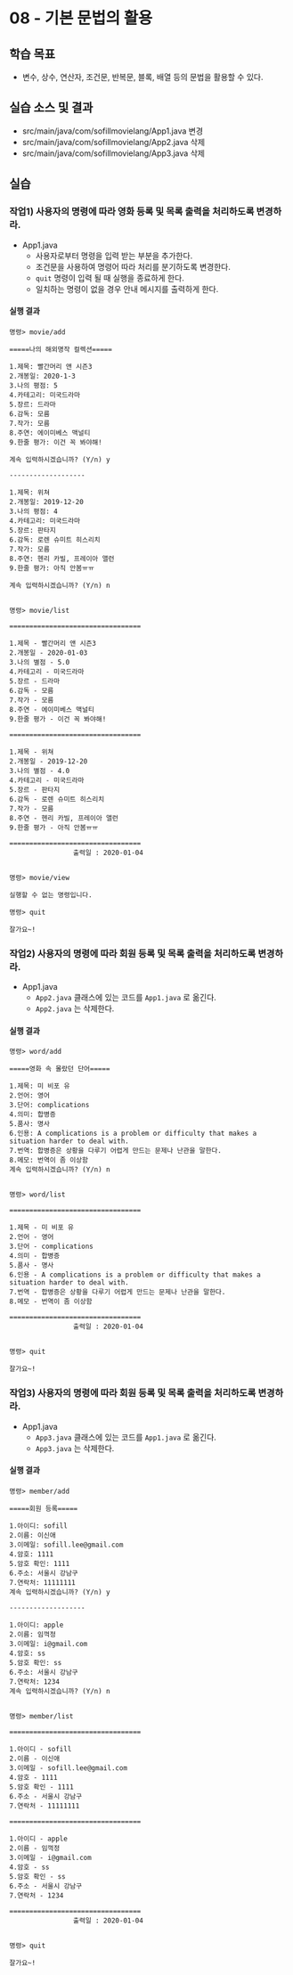 # 08 - 기본 문법의 활용

## 학습 목표

- 변수, 상수, 연산자, 조건문, 반복문, 블록, 배열 등의 문법을 활용할 수 있다.

## 실습 소스 및 결과

- src/main/java/com/sofillmovielang/App1.java 변경
- src/main/java/com/sofillmovielang/App2.java 삭제
- src/main/java/com/sofillmovielang/App3.java 삭제

## 실습

### 작업1) 사용자의 명령에 따라 영화 등록 및 목록 출력을 처리하도록 변경하라.

- App1.java
    - 사용자로부터 명령을 입력 받는 부분을 추가한다.
    - 조건문을 사용하여 명령어 따라 처리를 분기하도록 변경한다.
    - `quit` 명령이 입력 될 때 실행을 종료하게 한다.
    - 일치하는 명령이 없을 경우 안내 메시지를 출력하게 한다.

#### 실행 결과

```
명령> movie/add

=====나의 해외명작 컬렉션=====

1.제목: 빨간머리 앤 시즌3
2.개봉일: 2020-1-3
3.나의 평점: 5
4.카테고리: 미국드라마
5.장르: 드라마
6.감독: 모름
7.작가: 모름
8.주연: 에이미베스 맥널티
9.한줄 평가: 이건 꼭 봐야해!

계속 입력하시겠습니까? (Y/n) y

-------------------

1.제목: 위쳐
2.개봉일: 2019-12-20
3.나의 평점: 4
4.카테고리: 미국드라마
5.장르: 판타지
6.감독: 로렌 슈미트 히스리치
7.작가: 모름
8.주연: 헨리 카빌, 프레이아 앨런
9.한줄 평가: 아직 안봄ㅠㅠ

계속 입력하시겠습니까? (Y/n) n


명령> movie/list

================================= 

1.제목 - 빨간머리 앤 시즌3
2.개봉일 - 2020-01-03
3.나의 별점 - 5.0
4.카테고리 - 미국드라마
5.장르 - 드라마
6.감독 - 모름
7.작가 - 모름
8.주연 - 에이미베스 맥널티
9.한줄 평가 - 이건 꼭 봐야해!

================================= 

1.제목 - 위쳐
2.개봉일 - 2019-12-20
3.나의 별점 - 4.0
4.카테고리 - 미국드라마
5.장르 - 판타지
6.감독 - 로렌 슈미트 히스리치
7.작가 - 모름
8.주연 - 헨리 카빌, 프레이아 앨런
9.한줄 평가 - 아직 안봄ㅠㅠ

================================= 
                출력일 : 2020-01-04


명령> movie/view 

실행할 수 없는 명령입니다.

명령> quit

잘가요~!
```

### 작업2) 사용자의 명령에 따라 회원 등록 및 목록 출력을 처리하도록 변경하라.

- App1.java
    - `App2.java` 클래스에 있는 코드를 `App1.java` 로 옮긴다.
    - `App2.java` 는 삭제한다.

#### 실행 결과

```
명령> word/add

=====영화 속 몰랐던 단어=====

1.제목: 미 비포 유
2.언어: 영어
3.단어: complications
4.의미: 합병증
5.품사: 명사
6.인용: A complications is a problem or difficulty that makes a situation harder to deal with.
7.번역: 합병증은 상황을 다루기 어렵게 만드는 문제나 난관을 말한다.
8.메모: 번역이 좀 이상함
계속 입력하시겠습니까? (Y/n) n


명령> word/list

================================= 

1.제목 - 미 비포 유
2.언어 - 영어
3.단어 - complications
4.의미 - 합병증
5.품사 - 명사
6.인용 - A complications is a problem or difficulty that makes a situation harder to deal with.
7.번역 - 합병증은 상황을 다루기 어렵게 만드는 문제나 난관을 말한다.
8.메모 - 번역이 좀 이상함

================================= 
                출력일 : 2020-01-04


명령> quit

잘가요~!
```

### 작업3) 사용자의 명령에 따라 회원 등록 및 목록 출력을 처리하도록 변경하라.

- App1.java
    - `App3.java` 클래스에 있는 코드를 `App1.java` 로 옮긴다.
    - `App3.java` 는 삭제한다.

#### 실행 결과

```
명령> member/add

=====회원 등록=====

1.아이디: sofill
2.이름: 이신애
3.이메일: sofill.lee@gmail.com
4.암호: 1111
5.암호 확인: 1111
6.주소: 서울시 강남구
7.연락처: 11111111
계속 입력하시겠습니까? (Y/n) y

-------------------

1.아이디: apple
2.이름: 임꺽정
3.이메일: i@gmail.com
4.암호: ss
5.암호 확인: ss
6.주소: 서울시 강남구
7.연락처: 1234
계속 입력하시겠습니까? (Y/n) n


명령> member/list

================================= 

1.아이디 - sofill
2.이름 - 이신애
3.이메일 - sofill.lee@gmail.com
4.암호 - 1111
5.암호 확인 - 1111
6.주소 - 서울시 강남구
7.연락처 - 11111111

================================= 

1.아이디 - apple
2.이름 - 임꺽정
3.이메일 - i@gmail.com
4.암호 - ss
5.암호 확인 - ss
6.주소 - 서울시 강남구
7.연락처 - 1234

================================= 
                출력일 : 2020-01-04


명령> quit

잘가요~!
```
